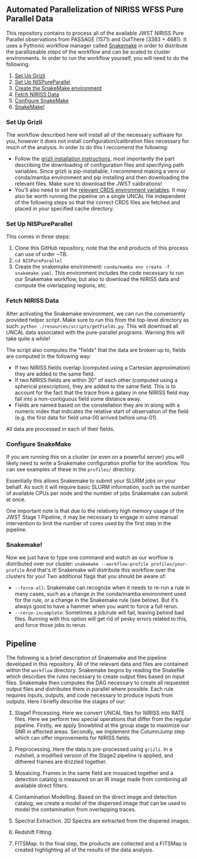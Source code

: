 ## Automated Parallelization of NIRISS WFSS Pure Parallel Data

This repository contains to process all of the available JWST NIRISS Pure Parallel observations from PASSAGE (1571) and OutThere (3383 + 4681). It uses a Pythonic workflow manager called [Snakemake](https://snakemake.readthedocs.io/en/stable/) in order to distribute the parallizeable steps of the workflow and can be scaled to cluster environments. In order to run the workflow yourself, you will need to do the following:
1. [Set Up Grizli](#set-up-grizli)
2. [Set Up NISPureParallel](#set-up-nispureparallel)
3. [Create the SnakeMake environment](#creating-snakemake-environment)
4. [Fetch NIRISS Data](#fetch-niriss-data)
5. [Configure SnakeMake](#configure-snakemake)
6. [SnakeMake!](#snakemake)

### Set Up Grizli
The workflow described here will install all of the necessary software for you, however it does not install configuration/calibration files necessary for much of the analysis. In order to do this I reccomend the following:
- Follow the [grizli installation instructions](https://grizli.readthedocs.io/en/latest/grizli/install.html), most importantly the part describing the downloading of configuration files and specifying path variables. Since grizli is pip-installable, I recommend making a venv or conda/mamba environment and pip installing and then downloading the relevant files. Make sure to download the JWST calibrations! 
- You'll also need to set the [relevant CRDS environment variables](https://jwst-pipeline.readthedocs.io/en/latest/jwst/user_documentation/reference_files_crds.html). It may also be worth running the pipeline on a single UNCAL file independent of the following steps so that the correct CRDS files are fetched and placed in your specified cache directory.

### Set Up NISPureParallel
This comes in three steps:
1) Clone this GitHub repository, note that the end products of this process can use of order ~TB.
2) `cd NISPureParallel`
3) Create the snakemake environment: `conda/mamba env create -f snakemake.yaml`. This environment includes the code necessary to run our Snakemake workflow, but also to download the NIRISS data and compute the overlapping regions, etc. 

### Fetch NIRISS Data
After activating the Snakemake environment, we can run the conveniently provided helper script. Make sure to run this from the top-level directory as such: `python ./resources/scripts/getFields.py`. This will download all UNCAL data associated with the pure-parallel programs. Warning this will take quite a while! 

The script also computes the "fields" that the data are broken up to, fields are computed in the following way:
- If two NIRISS fields overlap (computed using a Cartesian approximation) they are added to the same field.
- If two NIRISS fields are within 30" of each other (computed using a spherical prescription), they are added to the same field. This is to account for the fact that the trace from a galaxy in one NIRISS field may fall into a non-contiguous field some distance away.
- Fields are named based on the constellation they are in along with a numeric index that indicates the relative start of observation of the field (e.g. the first data for field uma-00 arrived before uma-01).

All data are processed in each of their fields. 

### Configure SnakeMake
If you are running this on a cluster (or even on a powerful server) you will likely need to write a Snakemake configuration profile for the workflow. You can see examples of these in the `profiles/` directory.

Essentially this allows Snakemake to submit your SLURM jobs on your behalf. As such it will require basic SLURM information, such as the number of available CPUs per node and the number of jobs Snakemake can submit at once. 

One important note is that due to the relatively high memory usage of the JWST Stage 1 Pipeline, it may be necessary to engage in some manual intervention to limit the number of cores used by the first step in the pipeline.

### Snakemake!
Now we just have to type one command and watch as our worflow is distributed over our cluster:
`snakemake --workflow-profile profiles/your-profile`
And that's it! Snakemake will distribute this workflow over the clusters for you! Two additional flags that you should be aware of:
- `--force-all`: Snakemake can recognize when it needs to re-run a rule in many cases, such as a change in the conda/mamba environment used for the rule, or a change in the Snakemake rule (see below). But it's always good to have a hammer when you want to force a full rerun.
- `--rerun-incomplete`: Sometimes a job/rule will fail, leaving behind bad files. Running with this option will get rid of pesky errors related to this, and force those jobs to rerun. 

## Pipeline
The following is a brief description of Snakemake and the pipeline developed in this repository. All of the relevant data and files are contained within the `workflow` directory. Snakemake begins by reading the Snakefile which describes the rules necessary to create output files based on input files. Snakemake then computes the DAG necessary to create all requested output files and distributes them in parallel where possible. Each rule requires inputs, outputs, and code necessary to produce inputs from outputs. Here I briefly describe the stages of our:

1) Stage1 Processing. Here we convert UNCAL files for NIRISS into RATE files. Here we perform two special operations that differ from the regular pipeline. Firstly, we apply Snowblind at the group stage to maximize our SNR in affected areas. Secondly, we implement the ColumnJump step which can offer improvements for NIRISS fields. 

2) Preprocessing. Here the data is pre-processed using `grizli`. In a nutshell, a modified version of the Stage2 pipeline is applied, and dithered frames are drizzled together.

3) Mosaicing. Frames in the same field are mosaiced together and a detection catalog is measured on an IR image made from combining all available direct filters.

4) Contamination Modelling. Based on the direct image and detection catalog, we create a model of the dispersed image that can be used to model the contamination from overlapping traces. 

5) Spectral Extraction. 2D Spectra are extracted from the dispered images. 

6) Redshift Fitting. 

7) FITSMap. In the final step, the products are collected and a FITSMap is created highlighting all of the results of the data analysis.
